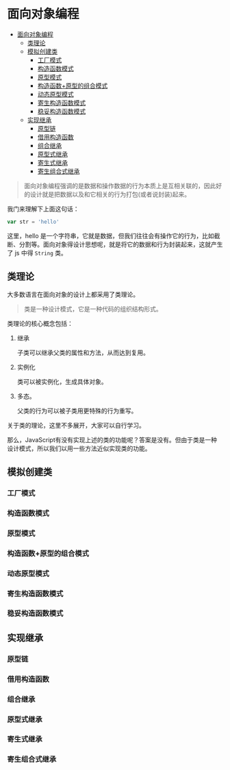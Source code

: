 # 面向对象编程
<!-- TOC -->

- [面向对象编程](#面向对象编程)
    - [类理论](#类理论)
    - [模拟创建类](#模拟创建类)
        - [工厂模式](#工厂模式)
        - [构造函数模式](#构造函数模式)
        - [原型模式](#原型模式)
        - [构造函数+原型的组合模式](#构造函数原型的组合模式)
        - [动态原型模式](#动态原型模式)
        - [寄生构造函数模式](#寄生构造函数模式)
        - [稳妥构造函数模式](#稳妥构造函数模式)
    - [实现继承](#实现继承)
        - [原型链](#原型链)
        - [借用构造函数](#借用构造函数)
        - [组合继承](#组合继承)
        - [原型式继承](#原型式继承)
        - [寄生式继承](#寄生式继承)
        - [寄生组合式继承](#寄生组合式继承)

<!-- /TOC -->

> 面向对象编程强调的是数据和操作数据的行为本质上是互相关联的，因此好的设计就是把数据以及和它相关的行为打包(或者说封装)起来。

我门来理解下上面这句话：

```js
var str = 'hello'
```

这里，hello 是一个字符串，它就是数据，但我们往往会有操作它的行为，比如截断、分割等。面向对象得设计思想呢，就是将它的数据和行为封装起来，这就产生了 js 中得 `String` 类。


## 类理论

大多数语言在面向对象的设计上都采用了类理论。

> 类是一种设计模式，它是一种代码的组织结构形式。

类理论的核心概念包括：

1. 继承

    子类可以继承父类的属性和方法，从而达到复用。
2. 实例化

    类可以被实例化，生成具体对象。
3. 多态。

    父类的行为可以被子类用更特殊的行为重写。

关于类的理论，这里不多展开，大家可以自行学习。

那么，JavaScript有没有实现上述的类的功能呢？答案是没有。但由于类是一种设计模式，所以我们以用一些方法近似实现类的功能。

## 模拟创建类

### 工厂模式
### 构造函数模式
### 原型模式
### 构造函数+原型的组合模式
### 动态原型模式
### 寄生构造函数模式
### 稳妥构造函数模式


## 实现继承

### 原型链
### 借用构造函数
### 组合继承
### 原型式继承
### 寄生式继承
### 寄生组合式继承